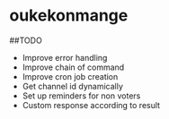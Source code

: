 # oukekonmange

##TODO
- Improve error handling
- Improve chain of command
- Improve cron job creation
- Get channel id dynamically
- Set up reminders for non voters
- Custom response according to result